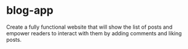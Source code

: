 # blog-app
Create a fully functional website that will show the list of posts and empower readers to interact with them by adding comments and liking posts.
